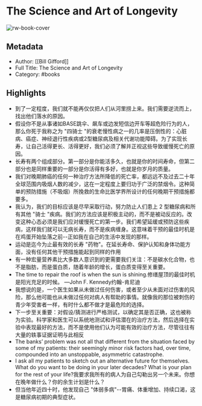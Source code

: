# The Science and Art of Longevity

![rw-book-cover](https://res.weread.qq.com/wrepub/CB_3gPAbpAeH28h6jb6kfE8rBPy_parsecover)

## Metadata
- Author: [[Bill Gifford]]
- Full Title: The Science and Art of Longevity
- Category: #books

## Highlights
- 到了一定程度，我们就不能再仅仅把人们从河里捞上来。我们需要逆流而上，找出他们落水的原因。
- 假设你不是从事诸如BASE跳伞、飙车或边发短信边开车等超危险行为的人，那么你死于我称之为 "四骑士 "的衰老慢性病之一的几率是压倒性的：心脏病、癌症、神经退行性疾病或2型糖尿病及相关代谢功能障碍。为了实现长寿，让自己活得更长、活得更好，我们必须了解并正视这些导致缓慢死亡的原因。
- 长寿有两个组成部分。第一部分是你能活多久，也就是你的时间寿命，但第二部分也是同样重要的一部分是你活得有多好，也就是你岁月的质量。
- 我们对晚期肺癌的任何一种治疗方法所降低的死亡率，都远远不及过去二十年全球范围内吸烟人数的减少，这在一定程度上要归功于广泛的禁烟令。这种简单的预防措施（不吸烟）所挽救的生命比医学界所设计的任何晚期干预措施都要多。
- 我认为，我们的目标应该是尽早采取行动，努力防止人们患上 2 型糖尿病和所有其他 "骑士 "疾病。我们的方法应该是积极主动的，而不是被动反应的。改变这种心态必须是我们应对缓慢死亡的第一步。我们希望延缓或预防这些疾病，这样我们就可以无病长寿，而不是疾病缠身。这意味着干预的最佳时机是在鸡蛋开始坠落之前--正如我在自己的生活中发现的那样。
- 运动是迄今为止最有效的长寿 "药物"。在延长寿命、保护认知和身体功能方面，没有任何其他干预措施能起到同样的作用
- 有一种宏量营养素比大多数人意识到的更需要我们关注：不是碳水化合物，也不是脂肪，而是蛋白质，随着年龄的增长，蛋白质变得至关重要。
- The time to repair the roof is when the sun is shining.修缮屋顶的最佳时机是阳光充足的时候。 —John F. Kennedy约翰-肯尼迪
- 我想说的是，一个医生如果从未做过任何伤害，或者至少从未面对过伤害的风险，那么他可能也从未做过任何对病人有帮助的事情。就像我的那位被刺伤的青少年受害者一样，有时什么都不做才是最危险的选择。
- 下一步至关重要：对假设/猜测进行严格测试，以确定其是否正确，这也被称为实验。科学家和医生可以系统地测试和评估潜在的治疗方法，然后选择在实验中表现最好的方法，而不是使用他们认为可能有效的治疗方法，尽管往往有大量的轶事证据证明与此相反
- The banks’ problem was not all that different from the situation faced by some of my patients: their seemingly minor risk factors had, over time, compounded into an unstoppable, asymmetric catastrophe.
- I ask all my patients to sketch out an alternative future for themselves. What do you want to be doing in your later decades? What is your plan for the rest of your life?我要求我所有的病人为自己勾勒出另一个未来。你想在晚年做什么？你的余生计划是什么？
- 但当他年近四十时，他发现自己 "体弱多病"--胃痛、体重增加、持续口渴，这是糖尿病初期的典型症状。

